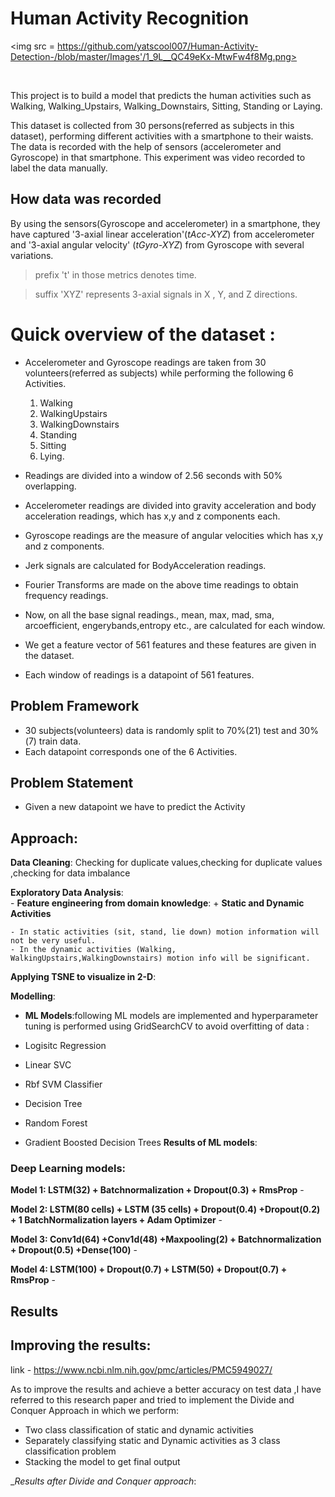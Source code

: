 # Human Activity Recognition

<img src = https://github.com/yatscool007/Human-Activity-Detection-/blob/master/Images'/1_9L__QC49eKx-MtwFw4f8Mg.png>


<br>


This project is to build a model that predicts the human activities such as Walking, Walking_Upstairs, Walking_Downstairs, Sitting, Standing or Laying.

This dataset is collected from 30 persons(referred as subjects in this dataset), performing different activities with a smartphone to their waists. The data is recorded with the help of sensors (accelerometer and Gyroscope) in that smartphone. This experiment was video recorded to label the data manually.

## How data was recorded

By using the sensors(Gyroscope and accelerometer) in a smartphone, they have captured '3-axial linear acceleration'(_tAcc-XYZ_) from accelerometer and '3-axial angular velocity' (_tGyro-XYZ_) from Gyroscope with several variations. 

> prefix 't' in those metrics denotes time.

> suffix 'XYZ' represents 3-axial signals in X , Y, and Z directions.

# Quick overview of the dataset :

* Accelerometer and Gyroscope readings are taken from 30 volunteers(referred as subjects) while performing the following 6 Activities.

    1. Walking     
    2. WalkingUpstairs 
    3. WalkingDownstairs 
    4. Standing 
    5. Sitting 
    6. Lying.


* Readings are divided into a window of 2.56 seconds with 50% overlapping. 

* Accelerometer readings are divided into gravity acceleration and body acceleration readings,
  which has x,y and z components each.

* Gyroscope readings are the measure of angular velocities which has x,y and z components.

* Jerk signals are calculated for BodyAcceleration readings.

* Fourier Transforms are made on the above time readings to obtain frequency readings.

* Now, on all the base signal readings., mean, max, mad, sma, arcoefficient, engerybands,entropy etc., are calculated for each window.

* We get a feature vector of 561 features and these features are given in the dataset.

* Each window of readings is a datapoint of 561 features.

## Problem Framework

* 30 subjects(volunteers) data is randomly split to 70%(21) test and 30%(7) train data.
* Each datapoint corresponds one of the 6 Activities.

## Problem Statement

 + Given a new datapoint we have to predict the Activity
 
 
 ## Approach:
 __Data Cleaning__: 
 Checking for duplicate values,checking for duplicate values ,checking for data imbalance 
 
 __Exploratory Data Analysis__:
  <br>- __Feature engineering from domain knowledge__:
      + __Static and Dynamic Activities__

    - In static activities (sit, stand, lie down) motion information will not be very useful.
	- In the dynamic activities (Walking, WalkingUpstairs,WalkingDownstairs) motion info will be significant.

__Applying TSNE to visualize in 2-D__:



__Modelling__:
- __ML Models__:following ML models are implemented and hyperparameter tuning is performed using GridSearchCV to avoid overfitting of data :

- Logisitc Regression
- Linear SVC
- Rbf SVM Classifier
- Decision Tree
- Random Forest
- Gradient Boosted Decision Trees
__Results of ML models__:


### Deep Learning models:
__Model 1:  LSTM(32) + Batchnormalization + Dropout(0.3) + RmsProp__ -

__Model 2:  LSTM(80 cells) + LSTM (35 cells) + Dropout(0.4) +Dropout(0.2) + 1 BatchNormalization layers + Adam Optimizer__ -

__Model 3:  Conv1d(64) +Conv1d(48) +Maxpooling(2) + Batchnormalization + Dropout(0.5) +Dense(100)__ - 

__Model 4:  LSTM(100) + Dropout(0.7) + LSTM(50) + Dropout(0.7) + RmsProp__ - 

## Results


## Improving the results:
link - https://www.ncbi.nlm.nih.gov/pmc/articles/PMC5949027/

As to improve the results and achieve a better accuracy on test data ,I have referred to this research paper and tried to implement the Divide and Conquer Approach in which we perform:
- Two class classification of static and dynamic activities
- Separately classifying static and Dynamic activities as 3 class classification problem 
- Stacking the model to get final output

__Results after Divide and Conquer approach_:



